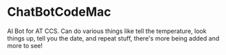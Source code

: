 # ChatBotCodeMac
AI Bot for AT CCS. Can do various things like tell the temperature, look things up, tell you the date, and repeat stuff, there's more being added and more to see!